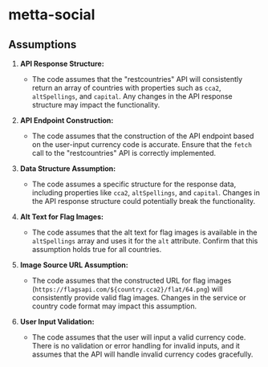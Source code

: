 # metta-social

## Assumptions

1. **API Response Structure:**
   - The code assumes that the "restcountries" API will consistently return an array of countries with properties such as `cca2`, `altSpellings`, and `capital`. Any changes in the API response structure may impact the functionality.

2. **API Endpoint Construction:**
   - The code assumes that the construction of the API endpoint based on the user-input currency code is accurate. Ensure that the `fetch` call to the "restcountries" API is correctly implemented.

3. **Data Structure Assumption:**
   - The code assumes a specific structure for the response data, including properties like `cca2`, `altSpellings`, and `capital`. Changes in the API response structure could potentially break the functionality.

4. **Alt Text for Flag Images:**
   - The code assumes that the alt text for flag images is available in the `altSpellings` array and uses it for the `alt` attribute. Confirm that this assumption holds true for all countries.

5. **Image Source URL Assumption:**
   - The code assumes that the constructed URL for flag images (`https://flagsapi.com/${country.cca2}/flat/64.png`) will consistently provide valid flag images. Changes in the service or country code format may impact this assumption.

6. **User Input Validation:**
   - The code assumes that the user will input a valid currency code. There is no validation or error handling for invalid inputs, and it assumes that the API will handle invalid currency codes gracefully.
